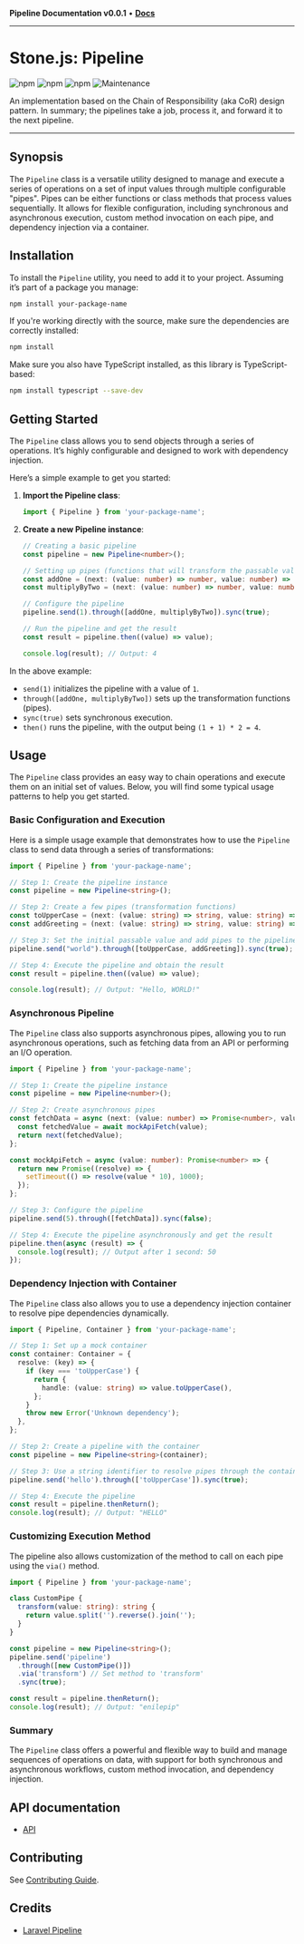 **Pipeline Documentation v0.0.1** • [**Docs**](modules.md)

***

# Stone.js: Pipeline

![npm](https://img.shields.io/npm/l/@stone-js/pipeline)
![npm](https://img.shields.io/npm/v/@stone-js/pipeline)
![npm](https://img.shields.io/npm/dm/@stone-js/pipeline)
![Maintenance](https://img.shields.io/maintenance/yes/2024)

An implementation based on the Chain of Responsibility (aka CoR) design pattern.
In summary; the pipelines take a job, process it, and forward it to the next pipeline.

---

## Synopsis

The `Pipeline` class is a versatile utility designed to manage and execute a series of operations on a set of input values through multiple configurable "pipes". Pipes can be either functions or class methods that process values sequentially. It allows for flexible configuration, including synchronous and asynchronous execution, custom method invocation on each pipe, and dependency injection via a container.

## Installation

To install the `Pipeline` utility, you need to add it to your project. Assuming it’s part of a package you manage:

```bash
npm install your-package-name
```

If you're working directly with the source, make sure the dependencies are correctly installed:

```bash
npm install
```

Make sure you also have TypeScript installed, as this library is TypeScript-based:

```bash
npm install typescript --save-dev
```

## Getting Started

The `Pipeline` class allows you to send objects through a series of operations. It’s highly configurable and designed to work with dependency injection.

Here’s a simple example to get you started:

1. **Import the Pipeline class**:

   ```typescript
   import { Pipeline } from 'your-package-name';
   ```

2. **Create a new Pipeline instance**:

   ```typescript
   // Creating a basic pipeline
   const pipeline = new Pipeline<number>();
   
   // Setting up pipes (functions that will transform the passable value)
   const addOne = (next: (value: number) => number, value: number) => next(value + 1);
   const multiplyByTwo = (next: (value: number) => number, value: number) => next(value * 2);
   
   // Configure the pipeline
   pipeline.send(1).through([addOne, multiplyByTwo]).sync(true);
   
   // Run the pipeline and get the result
   const result = pipeline.then((value) => value); 
   
   console.log(result); // Output: 4
   ```

In the above example:
- `send(1)` initializes the pipeline with a value of `1`.
- `through([addOne, multiplyByTwo])` sets up the transformation functions (pipes).
- `sync(true)` sets synchronous execution.
- `then()` runs the pipeline, with the output being `(1 + 1) * 2 = 4`.

## Usage

The `Pipeline` class provides an easy way to chain operations and execute them on an initial set of values. Below, you will find some typical usage patterns to help you get started.

### Basic Configuration and Execution

Here is a simple usage example that demonstrates how to use the `Pipeline` class to send data through a series of transformations:

```typescript
import { Pipeline } from 'your-package-name';

// Step 1: Create the pipeline instance
const pipeline = new Pipeline<string>();

// Step 2: Create a few pipes (transformation functions)
const toUpperCase = (next: (value: string) => string, value: string) => next(value.toUpperCase());
const addGreeting = (next: (value: string) => string, value: string) => next(`Hello, ${value}!`);

// Step 3: Set the initial passable value and add pipes to the pipeline
pipeline.send("world").through([toUpperCase, addGreeting]).sync(true);

// Step 4: Execute the pipeline and obtain the result
const result = pipeline.then((value) => value);

console.log(result); // Output: "Hello, WORLD!"
```

### Asynchronous Pipeline

The `Pipeline` class also supports asynchronous pipes, allowing you to run asynchronous operations, such as fetching data from an API or performing an I/O operation.

```typescript
import { Pipeline } from 'your-package-name';

// Step 1: Create the pipeline instance
const pipeline = new Pipeline<number>();

// Step 2: Create asynchronous pipes
const fetchData = async (next: (value: number) => Promise<number>, value: number) => {
  const fetchedValue = await mockApiFetch(value);
  return next(fetchedValue);
};

const mockApiFetch = async (value: number): Promise<number> => {
  return new Promise((resolve) => {
    setTimeout(() => resolve(value * 10), 1000);
  });
};

// Step 3: Configure the pipeline
pipeline.send(5).through([fetchData]).sync(false);

// Step 4: Execute the pipeline asynchronously and get the result
pipeline.then(async (result) => {
  console.log(result); // Output after 1 second: 50
});
```

### Dependency Injection with Container

The `Pipeline` class also allows you to use a dependency injection container to resolve pipe dependencies dynamically.

```typescript
import { Pipeline, Container } from 'your-package-name';

// Step 1: Set up a mock container
const container: Container = {
  resolve: (key) => {
    if (key === 'toUpperCase') {
      return {
        handle: (value: string) => value.toUpperCase(),
      };
    }
    throw new Error('Unknown dependency');
  },
};

// Step 2: Create a pipeline with the container
const pipeline = new Pipeline<string>(container);

// Step 3: Use a string identifier to resolve pipes through the container
pipeline.send('hello').through(['toUpperCase']).sync(true);

// Step 4: Execute the pipeline
const result = pipeline.thenReturn();
console.log(result); // Output: "HELLO"
```

### Customizing Execution Method

The pipeline also allows customization of the method to call on each pipe using the `via()` method.

```typescript
import { Pipeline } from 'your-package-name';

class CustomPipe {
  transform(value: string): string {
    return value.split('').reverse().join('');
  }
}

const pipeline = new Pipeline<string>();
pipeline.send('pipeline')
  .through([new CustomPipe()])
  .via('transform') // Set method to 'transform'
  .sync(true);

const result = pipeline.thenReturn();
console.log(result); // Output: "enilepip"
```

### Summary

The `Pipeline` class offers a powerful and flexible way to build and manage sequences of operations on data, with support for both synchronous and asynchronous workflows, custom method invocation, and dependency injection.

## API documentation

- [API](https://github.com/stonemjs/pipeline/blob/main/doc/modules.md)

## Contributing

See [Contributing Guide](https://github.com/stonemjs/pipeline/blob/main/CONTRIBUTING.md).

## Credits
- [Laravel Pipeline](https://github.com/laravel/framework/blob/10.x/src/Illuminate/Pipeline/Pipeline.php)
